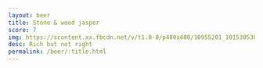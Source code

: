 ```yaml
---
layout: beer
title: Stone & wood jasper
score: 7
img: https://scontent.xx.fbcdn.net/v/t1.0-0/p480x480/10955201_10153053852088745_6663961286785907822_n.jpg?oh=4af9727b2e5d03e27056dec39588a054&oe=588016DF
desc: Rich but not right
permalink: /beer/:title.html
---
```


